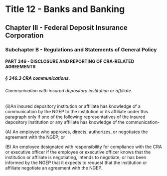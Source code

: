 
# Title 12 - Banks and Banking
## Chapter III - Federal Deposit Insurance Corporation
### Subchapter B - Regulations and Statements of General Policy
#### PART 346 - DISCLOSURE AND REPORTING OF CRA-RELATED AGREEMENTS
##### § 346.3 CRA communications.
###### Communication with insured depository institution or affiliate.

(ii)An insured depository institution or affiliate has knowledge of a communication by the NGEP to the institution or its affiliate under this paragraph only if one of the following representatives of the insured depository institution or any affiliate has knowledge of the communication-

(A) An employee who approves, directs, authorizes, or negotiates the agreement with the NGEP; or

(B) An employee designated with responsibility for compliance with the CRA or executive officer if the employee or executive officer knows that the institution or affiliate is negotiating, intends to negotiate, or has been informed by the NGEP that it expects to request that the institution or affiliate negotiate an agreement with the NGEP.
